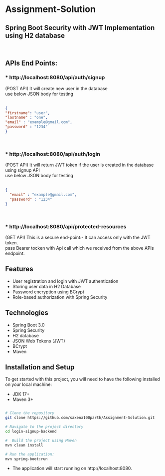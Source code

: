 # Assignment-Solution
## Spring Boot Security with JWT Implementation using H2 database

<br>

## APIs End Points:

### * http://localhost:8080/api/auth/signup
(POST API) It will create new user in the database <br>
use below JSON body for testing <br>
<br>
```json
{
"firstname": "user",
"lastname" : "one",
"email" : "example@gmail.com",
"password" : "1234"
}
``` 
<br>

### * http://localhost:8080/api/auth/login
(POST API) It will return JWT token if the user is created in the database using signup API <br>
use below JSON body for testing <br>
<br>

```json
{
  "email" : "example@gmail.com",
  "password" : "1234"
}

```

<br>

### * http://localhost:8080/api/protected-resources
(GET API) This is a secure end-point:- It can access only with the JWT token.<br>
pass Bearer tocken with Api call which we received from the above APIs endpoint.<br>


## Features
* User registration and login with JWT authentication
* Storing user data in H2 Database
* Password encryption using BCrypt
* Role-based authorization with Spring Security


## Technologies
* Spring Boot 3.0
* Spring Security
* H2 database
* JSON Web Tokens (JWT)
* BCrypt
* Maven
 
## Installation and Setup
To get started with this project, you will need to have the following installed on your local machine:

* JDK 17+
* Maven 3+



```bash

# Clone the repository
git clone https://github.com/saxena100parth/Assignment-Solution.git

# Navigate to the project directory
cd login-signup-backend

#  Build the project using Maven
mvn clean install

# Run the application:
mvn spring-boot:run

```


* The application will start running on http://localhost:8080.







